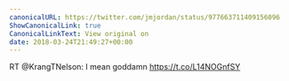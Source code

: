 ```yaml
---
canonicalURL: https://twitter.com/jmjordan/status/977663711409156096
ShowCanonicalLink: true
CanonicalLinkText: View original on
date: 2018-03-24T21:49:27+00:00
---
```

RT @KrangTNelson: I mean goddamn https://t.co/L14NOGnfSY